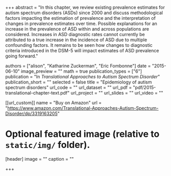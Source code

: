 +++
abstract = "In this chapter, we review existing prevalence estimates for autism spectrum disorders (ASDs) since 2000 and discuss methodological factors impacting the estimation of prevalence and the interpretation of changes in prevalence estimates over time. Possible explanations for an increase in the prevalence of ASD within and across populations are considered. Increases in ASD diagnostic rates cannot currently be attributed to a true increase in the incidence of ASD due to multiple confounding factors. It remains to be seen how changes to diagnostic criteria introduced in the DSM-5 will impact estimates of ASD prevalence going forward."

authors = ["alison", "Katharine Zuckerman", "Eric Fombonne"]
date = "2015-06-10"
image_preview = ""
math = true
publication_types = ["6"]
publication = "In *Translational Approaches to Autism Spectrum Disorder*"
publication_short = ""
selected = false
title = "Epidemiology of autism spectrum disorders"
url_code = ""
url_dataset = ""
url_pdf = "pdf/2015-translational-chapter-text.pdf"
url_project = ""
url_slides = ""
url_video = ""

[[url_custom]]
name = "Buy on Amazon"
url = "https://www.amazon.com/Translational-Approaches-Autism-Spectrum-Disorder/dp/3319163205"

# Optional featured image (relative to `static/img/` folder).
[header]
image = ""
caption = ""

+++
